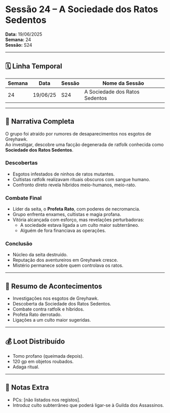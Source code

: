 # Sessão 24 – A Sociedade dos Ratos Sedentos  
**Data:** 19/06/2025  
**Semana:** 24  
**Sessão:** S24  

---

## 🗓 Linha Temporal
| Semana | Data      | Sessão | Nome da Sessão                 |
|--------|-----------|--------|--------------------------------|
| 24     | 19/06/25  | S24    | A Sociedade dos Ratos Sedentos |

---

## 📖 Narrativa Completa
O grupo foi atraído por rumores de desaparecimentos nos esgotos de Greyhawk.  
Ao investigar, descobre uma facção degenerada de ratfolk conhecida como **Sociedade dos Ratos Sedentos**.

### Descobertas
- Esgotos infestados de ninhos de ratos mutantes.  
- Cultistas ratfolk realizavam rituais obscuros com sangue humano.  
- Confronto direto revela híbridos meio-humanos, meio-rato.  

### Combate Final
- Líder da seita, o **Profeta Rato**, com poderes de necromancia.  
- Grupo enfrenta enxames, cultistas e magia profana.  
- Vitória alcançada com esforço, mas revelações perturbadoras:  
  - A sociedade estava ligada a um culto maior subterrâneo.  
  - Alguém de fora financiava as operações.  

### Conclusão
- Núcleo da seita destruído.  
- Reputação dos aventureiros em Greyhawk cresce.  
- Mistério permanece sobre quem controlava os ratos.  

---

## 🎲 Resumo de Acontecimentos
- Investigações nos esgotos de Greyhawk.  
- Descoberta da Sociedade dos Ratos Sedentos.  
- Combate contra ratfolk e híbridos.  
- Profeta Rato derrotado.  
- Ligações a um culto maior sugeridas.  

---

## 💰 Loot Distribuído
- Tomo profano (queimada depois).  
- 120 gp em objetos roubados.  
- Adaga ritual.  

---

## 🧾 Notas Extra
- PCs: [não listados nos registos].  
- Introduz culto subterrâneo que poderá ligar-se à Guilda dos Assassinos.  
